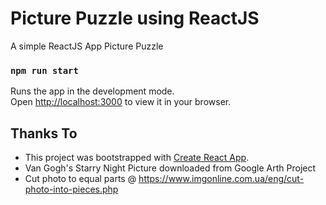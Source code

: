 # Picture Puzzle using ReactJS
A simple ReactJS App Picture Puzzle 
### `npm run start`

Runs the app in the development mode.\
Open [http://localhost:3000](http://localhost:3000) to view it in your browser.


## Thanks To
* This project was bootstrapped with [Create React App](https://github.com/facebook/create-react-app).
* Van Gogh's Starry Night Picture downloaded from Google Arth Project
* Cut photo to equal parts @ https://www.imgonline.com.ua/eng/cut-photo-into-pieces.php
